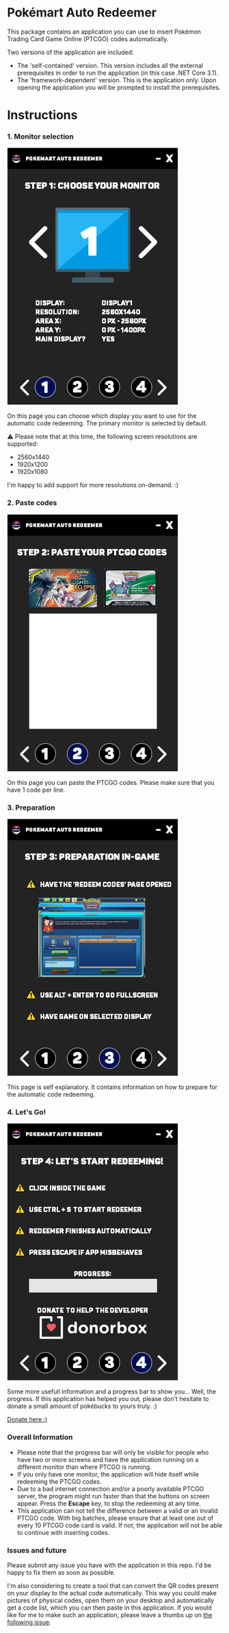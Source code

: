 # Pokémart Auto Redeemer
This package contains an application you can use to insert Pokémon Trading Card Game Online (PTCGO) codes automatically. 

Two versions of the application are included:
* The 'self-contained' version. This version includes all the external prerequisites in order to run the application (in this case .NET Core 3.1).
* The 'framework-dependent' version. This is the application only. Upon opening the application you will be prompted to install the prerequisites.

# Instructions

### 1. Monitor selection
![Step 1 image](https://raw.githubusercontent.com/Auriorx/pokemart-auto-redeemer/master/images/step1.png)

On this page you can choose which display you want to use for the automatic code redeeming. The primary monitor is selected by default. 

:warning: Please note that at this time, the following screen resolutions are supported:

* 2560x1440
* 1920x1200
* 1920x1080

I'm happy to add support for more resolutions on-demand. :)

### 2. Paste codes
![Step 2 image](https://raw.githubusercontent.com/Auriorx/pokemart-auto-redeemer/master/images/step2.png)

On this page you can paste the PTCGO codes. Please make sure that you have 1 code per line.

### 3. Preparation
![Step 3 image](https://raw.githubusercontent.com/Auriorx/pokemart-auto-redeemer/master/images/step3.png)

This page is self explanatory. It contains information on how to prepare for the automatic code redeeming.

### 4. Let's Go!
![Step 4 image](https://raw.githubusercontent.com/Auriorx/pokemart-auto-redeemer/master/images/step4.png)

Some more usefull information and a progress bar to show you... Well, the progress. If this application has helped you out, please don't hesitate to donate a small amount of pokébucks to yours truly. :)

[Donate here :)](https://donorbox.org/auriorx)

### Overall Information
* Please note that the progress bar will only be visible for people who have two or more screens and have the application running on a different monitor than where PTCGO is running.
* If you only have one monitor, the application will hide itself while redeeming the PTCGO codes.
* Due to a bad internet connection and/or a poorly available PTCGO server, the program might run faster than that the buttons on screen appear. Press the **Escape** key, to stop the redeeming at any time.
* This application can not tell the difference between a valid or an invalid PTCGO code. With big batches, please ensure that at least one out of every 10 PTCGO code card is valid. If not, the application will not be able to continue with inserting codes.

### Issues and future 
Please submit any issue you have with the application in this repo. I'd be happy to fix them as soon as possible. 

I'm also considering to create a tool that can convert the QR codes present on your display to the actual code automatically. This way you could make pictures of physical codes, open them on your desktop and automatically get a code list, which you can then paste in this application. If you would like for me to make such an application, please leave a thumbs up on [the following issue](https://github.com/Auriorx/pokemart-auto-redeemer/issues/1).

